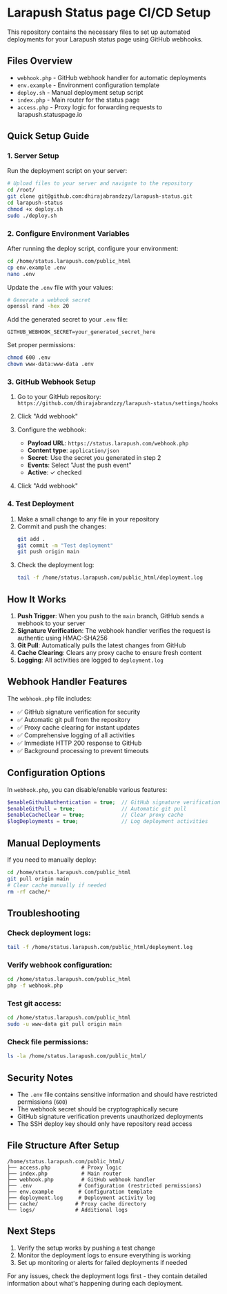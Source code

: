 # Larapush Status page CI/CD Setup

This repository contains the necessary files to set up automated deployments for your Larapush status page using GitHub webhooks.

## Files Overview

- `webhook.php` - GitHub webhook handler for automatic deployments
- `env.example` - Environment configuration template
- `deploy.sh` - Manual deployment setup script
- `index.php` - Main router for the status page
- `access.php` - Proxy logic for forwarding requests to larapush.statuspage.io

## Quick Setup Guide

### 1. Server Setup

Run the deployment script on your server:

```bash
# Upload files to your server and navigate to the repository
cd /root/
git clone git@github.com:dhirajabrandzzy/larapush-status.git
cd larapush-status
chmod +x deploy.sh
sudo ./deploy.sh
```

### 2. Configure Environment Variables

After running the deploy script, configure your environment:

```bash
cd /home/status.larapush.com/public_html
cp env.example .env
nano .env
```

Update the `.env` file with your values:

```bash
# Generate a webhook secret
openssl rand -hex 20
```

Add the generated secret to your `.env` file:

```env
GITHUB_WEBHOOK_SECRET=your_generated_secret_here
```

Set proper permissions:

```bash
chmod 600 .env
chown www-data:www-data .env
```

### 3. GitHub Webhook Setup

1. Go to your GitHub repository: `https://github.com/dhirajabrandzzy/larapush-status/settings/hooks`

2. Click "Add webhook"

3. Configure the webhook:
   - **Payload URL**: `https://status.larapush.com/webhook.php`
   - **Content type**: `application/json`
   - **Secret**: Use the secret you generated in step 2
   - **Events**: Select "Just the push event"
   - **Active**: ✓ checked

4. Click "Add webhook"

### 4. Test Deployment

1. Make a small change to any file in your repository
2. Commit and push the changes:
   ```bash
   git add .
   git commit -m "Test deployment"
   git push origin main
   ```
3. Check the deployment log:
   ```bash
   tail -f /home/status.larapush.com/public_html/deployment.log
   ```

## How It Works

1. **Push Trigger**: When you push to the `main` branch, GitHub sends a webhook to your server
2. **Signature Verification**: The webhook handler verifies the request is authentic using HMAC-SHA256
3. **Git Pull**: Automatically pulls the latest changes from GitHub
4. **Cache Clearing**: Clears any proxy cache to ensure fresh content
5. **Logging**: All activities are logged to `deployment.log`

## Webhook Handler Features

The `webhook.php` file includes:

- ✅ GitHub signature verification for security
- ✅ Automatic git pull from the repository
- ✅ Proxy cache clearing for instant updates
- ✅ Comprehensive logging of all activities
- ✅ Immediate HTTP 200 response to GitHub
- ✅ Background processing to prevent timeouts

## Configuration Options

In `webhook.php`, you can disable/enable various features:

```php
$enableGithubAuthentication = true;  // GitHub signature verification
$enableGitPull = true;               // Automatic git pull
$enableCacheClear = true;            // Clear proxy cache
$logDeployments = true;              // Log deployment activities
```

## Manual Deployments

If you need to manually deploy:

```bash
cd /home/status.larapush.com/public_html
git pull origin main
# Clear cache manually if needed
rm -rf cache/*
```

## Troubleshooting

### Check deployment logs:
```bash
tail -f /home/status.larapush.com/public_html/deployment.log
```

### Verify webhook configuration:
```bash
cd /home/status.larapush.com/public_html
php -f webhook.php
```

### Test git access:
```bash
cd /home/status.larapush.com/public_html
sudo -u www-data git pull origin main
```

### Check file permissions:
```bash
ls -la /home/status.larapush.com/public_html/
```

## Security Notes

- The `.env` file contains sensitive information and should have restricted permissions (`600`)
- The webhook secret should be cryptographically secure
- GitHub signature verification prevents unauthorized deployments
- The SSH deploy key should only have repository read access

## File Structure After Setup

```
/home/status.larapush.com/public_html/
├── access.php          # Proxy logic
├── index.php           # Main router
├── webhook.php         # GitHub webhook handler
├── .env               # Configuration (restricted permissions)
├── env.example        # Configuration template
├── deployment.log     # Deployment activity log
├── cache/            # Proxy cache directory
└── logs/             # Additional logs
```

## Next Steps

1. Verify the setup works by pushing a test change
2. Monitor the deployment logs to ensure everything is working
3. Set up monitoring or alerts for failed deployments if needed

For any issues, check the deployment logs first - they contain detailed information about what's happening during each deployment.
